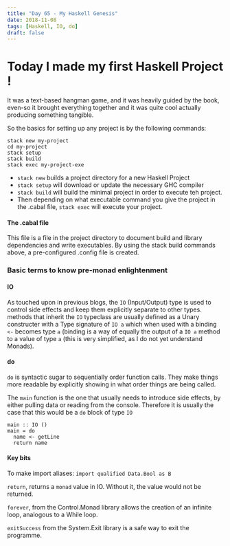 ```yaml
---
title: "Day 65 - My Haskell Genesis"
date: 2018-11-08
tags: [Haskell, IO, do]
draft: false
---
```

# Today I made my first Haskell Project !

It was a text-based hangman game, and it was heavily guided by the book, even-so it brought everything together and it was quite cool actually producing something tangible.

So the basics for setting up any project is by the following commands:
```
stack new my-project
cd my-project
stack setup
stack build
stack exec my-project-exe
```

- `stack new` builds a project directory for a new Haskell Project
- `stack setup` will download or update the necessary GHC compiler
- `stack build` will build the minimal project in order to execute teh project.
- Then depending on what executable command you give the project in the .cabal file, `stack exec` will execute your project.

#### The .cabal file
This file is a file in the project directory to document build and library dependencies and write executables. By using the stack build commands above, a pre-configured .config file is created.

### Basic terms to know pre-monad enlightenment

#### IO
As touched upon in previous blogs, the `IO`  (Input/Output) type is used to control side effects and keep them explicitly separate to other types.
methods that inherit the `IO` typeclass are usually defined as a Unary constructer with a Type signature of `IO a` which when used with a binding `<-` becomes type `a` (binding is a way of equally the output of a `IO a` method to a value of type `a` (this is very simplified, as I do not yet understand Monads).

#### do

`do` is syntactic sugar to sequentially order function calls. They make things more readable by explicitly showing in what order things are being called.

The `main` function is the one that usually needs to introduce side effects, by either pulling data or reading from the console. Therefore it is usually the case that this would be a `do` block of type `IO`

```
main :: IO ()
main = do
  name <- getLine
  return name
```

#### Key bits

To make import aliases: `import qualified Data.Bool as B`

`return`, returns a `monad` value in IO. Without it, the value would not be returned.

`forever`, from the Control.Monad library allows the creation of an infinite loop, analogous to a While loop.

`exitSuccess` from the System.Exit library is a safe way to exit the programme.
